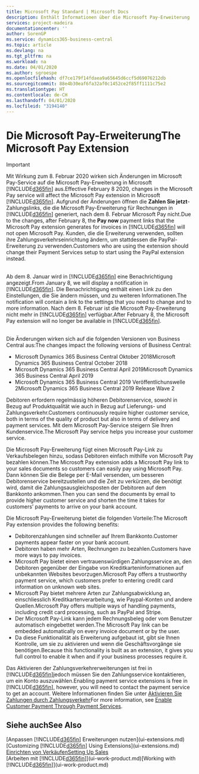 ```yaml
---
title: Microsoft Pay Standard | Microsoft Docs
description: Enthält Informationen über die Microsoft Pay-Erweiterung
services: project-madeira
documentationcenter: ''
author: SorenGP
ms.service: dynamics365-business-central
ms.topic: article
ms.devlang: na
ms.tgt_pltfrm: na
ms.workload: na
ms.date: 04/01/2020
ms.author: sgroespe
ms.openlocfilehash: df7ce179f14fdaea9a65645d6ccf5d69076212db
ms.sourcegitcommit: 88e4b30eaf6fa32af0c1452ce2f85ff1111c75e2
ms.translationtype: HT
ms.contentlocale: de-CH
ms.lasthandoff: 04/01/2020
ms.locfileid: "3194140"
---
```

# <a name="the-microsoft-pay-extension"></a><span data-ttu-id="7f4da-103">Die Microsoft Pay-Erweiterung</span><span class="sxs-lookup"><span data-stu-id="7f4da-103">The Microsoft Pay Extension</span></span>

> [!IMPORTANT]
> <span data-ttu-id="7f4da-104">Mit Wirkung zum 8. Februar 2020 wirken sich Änderungen im Microsoft Pay-Service auf die Microsoft Pay-Erweiterung in Microsoft [!INCLUDE[d365fin](includes/d365fin_long_md.md)] aus.</span><span class="sxs-lookup"><span data-stu-id="7f4da-104">Effective February 8 2020, changes in the Microsoft Pay service will affect the Microsoft Pay extension in Microsoft [!INCLUDE[d365fin](includes/d365fin_long_md.md)].</span></span> <span data-ttu-id="7f4da-105">Aufgrund der Änderungen öffnen die **Zahlen Sie jetzt**-Zahlungslinks, die die Microsoft Pay-Erweiterung für Rechnungen in [!INCLUDE[d365fin](includes/d365fin_md.md)] generiert, nach dem 8. Februar Microsoft Pay nicht.</span><span class="sxs-lookup"><span data-stu-id="7f4da-105">Due to the changes, after February 8, the **Pay now** payment links that the Microsoft Pay extension generates for invoices in [!INCLUDE[d365fin](includes/d365fin_md.md)] will not open Microsoft Pay.</span></span> <span data-ttu-id="7f4da-106">Kunden, die die Erweiterung verwenden, sollten ihre Zahlungsverkehrseinrichtung ändern, um stattdessen die PayPal-Erweiterung zu verwenden.</span><span class="sxs-lookup"><span data-stu-id="7f4da-106">Customers who are using the extension should change their Payment Services setup to start using the PayPal extension instead.</span></span><br /></br>
>
> <span data-ttu-id="7f4da-107">Ab dem 8. Januar wird in [!INCLUDE[d365fin](includes/d365fin_md.md)] eine Benachrichtigung angezeigt.</span><span class="sxs-lookup"><span data-stu-id="7f4da-107">From January 8, we will display a notification in [!INCLUDE[d365fin](includes/d365fin_md.md)].</span></span> <span data-ttu-id="7f4da-108">Die Benachrichtigung enthält einen Link zu den Einstellungen, die Sie ändern müssen, und zu weiteren Informationen.</span><span class="sxs-lookup"><span data-stu-id="7f4da-108">The notification will contain a link to the settings that you need to change and to more information.</span></span> <span data-ttu-id="7f4da-109">Nach dem 8. Februar ist die Microsoft Pay-Erweiterung nicht mehr in [!INCLUDE[d365fin](includes/d365fin_md.md)] verfügbar.</span><span class="sxs-lookup"><span data-stu-id="7f4da-109">After February 8, the Microsoft Pay extension will no longer be available in [!INCLUDE[d365fin](includes/d365fin_md.md)].</span></span><br /></br>
>
> <span data-ttu-id="7f4da-110">Die Änderungen wirken sich auf die folgenden Versionen von Business Central aus:</span><span class="sxs-lookup"><span data-stu-id="7f4da-110">The changes impact the following versions of Business Central:</span></span>
> - <span data-ttu-id="7f4da-111">Microsoft Dynamics 365 Business Central Oktober 2018</span><span class="sxs-lookup"><span data-stu-id="7f4da-111">Microsoft Dynamics 365 Business Central October 2018</span></span>
> - <span data-ttu-id="7f4da-112">Microsoft Dynamics 365 Business Central April 2019</span><span class="sxs-lookup"><span data-stu-id="7f4da-112">Microsoft Dynamics 365 Business Central April 2019</span></span>
> - <span data-ttu-id="7f4da-113">Microsoft Dynamics 365 Business Central 2019 Veröffentlichunswelle 2</span><span class="sxs-lookup"><span data-stu-id="7f4da-113">Microsoft Dynamics 365 Business Central 2019 Release Wave 2</span></span>

<span data-ttu-id="7f4da-114">Debitoren erfordern regelmässig höheren Debitorenservice, sowohl in Bezug auf Produktqualität wie auch in Bezug auf Lieferungs- und Zahlungsverkehr.</span><span class="sxs-lookup"><span data-stu-id="7f4da-114">Customers continuously require higher customer service, both in terms of the quality of product but also in terms of delivery and payment services.</span></span> <span data-ttu-id="7f4da-115">Mit dem Microsoft Pay-Service steigern Sie Ihren Kundenservice.</span><span class="sxs-lookup"><span data-stu-id="7f4da-115">The Microsoft Pay service helps you increase your customer service.</span></span>

<span data-ttu-id="7f4da-116">Die Microsoft Pay-Erweiterung fügt einen Microsoft Pay-Link zu Verkaufsbelegen hinzu, sodass Debitoren einfach mithilfe von Microsoft Pay bezahlen können.</span><span class="sxs-lookup"><span data-stu-id="7f4da-116">The Microsoft Pay extension adds a Microsoft Pay link to your sales documents so customers can easily pay using Microsoft Pay.</span></span> <span data-ttu-id="7f4da-117">Dann können Sie die Belege per E-Mail versenden, um besseren Debitorenservice bereitzustellen und die Zeit zu verkürzen, die benötigt wird, damit die Zahlungsausgleichsposten der Debitoren auf dem Bankkonto ankommen.</span><span class="sxs-lookup"><span data-stu-id="7f4da-117">Then you can send the documents by email to provide higher customer service and shorten the time it takes for customers’ payments to arrive on your bank account.</span></span>

<span data-ttu-id="7f4da-118">Die Microsoft Pay-Erweiterung bietet die folgenden Vorteile:</span><span class="sxs-lookup"><span data-stu-id="7f4da-118">The Microsoft Pay extension provides the following benefits:</span></span>
- <span data-ttu-id="7f4da-119">Debitorenzahlungen sind schneller auf Ihrem Bankkonto.</span><span class="sxs-lookup"><span data-stu-id="7f4da-119">Customer payments appear faster on your bank account.</span></span>
- <span data-ttu-id="7f4da-120">Debitoren haben mehr Arten, Rechnungen zu bezahlen.</span><span class="sxs-lookup"><span data-stu-id="7f4da-120">Customers have more ways to pay invoices.</span></span>
- <span data-ttu-id="7f4da-121">Microsoft Pay bietet einen vertrauenswürdigen Zahlungsservice an, den Debitoren gegenüber der Eingabe von Kreditkarteninformationen auf unbekannten Websites bevorzugen.</span><span class="sxs-lookup"><span data-stu-id="7f4da-121">Microsoft Pay offers a trustworthy payment service, which customers prefer to entering credit card information on unknown web sites.</span></span>
- <span data-ttu-id="7f4da-122">Microsoft Pay bietet mehrere Arten zur Zahlungsabwicklung an, einschliesslich Kreditkartenverarbeitung, wie Paypal-Konten und andere Quellen.</span><span class="sxs-lookup"><span data-stu-id="7f4da-122">Microsoft Pay offers multiple ways of handling payments, including credit card processing, such as PayPal and Stripe.</span></span>
- <span data-ttu-id="7f4da-123">Der Microsoft Pay-Link kann jedem Rechnungsbeleg oder vom Benutzer automatisch eingebettet werden.</span><span class="sxs-lookup"><span data-stu-id="7f4da-123">The Microsoft Pay link can be embedded automatically on every invoice document or by the user.</span></span>
- <span data-ttu-id="7f4da-124">Da diese Funktionalität als Erweiterung aufgebaut ist, gibt sie Ihnen Kontrolle, um sie zu aktivieren und wenn die Geschäftsvorgänge sie benötigen.</span><span class="sxs-lookup"><span data-stu-id="7f4da-124">Because this functionality is built as an extension, it gives you full control to enable it when and if your business processes require it.</span></span>

<span data-ttu-id="7f4da-125">Das Aktivieren der Zahlungsverkehrerweiterungen ist frei in [!INCLUDE[d365fin](includes/d365fin_md.md)]jedoch müssen Sie den Zahlungsservice kontaktieren, um ein Konto auszuwählen.</span><span class="sxs-lookup"><span data-stu-id="7f4da-125">Enabling payment service extensions is free in [!INCLUDE[d365fin](includes/d365fin_md.md)], however, you will need to contact the payment service to get an account.</span></span> <span data-ttu-id="7f4da-126">Weitere Informationen finden Sie unter [Aktivieren Sie Zahlungen durch Zahlungsverkehr](sales-how-enable-payment-service-extensions.md)</span><span class="sxs-lookup"><span data-stu-id="7f4da-126">For more information, see [Enable Customer Payment Through Payment Services](sales-how-enable-payment-service-extensions.md).</span></span>

## <a name="see-also"></a><span data-ttu-id="7f4da-127">Siehe auch</span><span class="sxs-lookup"><span data-stu-id="7f4da-127">See Also</span></span>
<span data-ttu-id="7f4da-128">[Anpassen [!INCLUDE[d365fin](includes/d365fin_md.md)] Erweiterungen nutzen](ui-extensions.md)</span><span class="sxs-lookup"><span data-stu-id="7f4da-128">[Customizing [!INCLUDE[d365fin](includes/d365fin_md.md)] Using Extensions](ui-extensions.md)</span></span>  
[<span data-ttu-id="7f4da-129">Einrichten von Verkäufen</span><span class="sxs-lookup"><span data-stu-id="7f4da-129">Setting Up Sales</span></span>](sales-setup-sales.md)  
<span data-ttu-id="7f4da-130">[Arbeiten mit [!INCLUDE[d365fin](includes/d365fin_md.md)]](ui-work-product.md)</span><span class="sxs-lookup"><span data-stu-id="7f4da-130">[Working with [!INCLUDE[d365fin](includes/d365fin_md.md)]](ui-work-product.md)</span></span>
